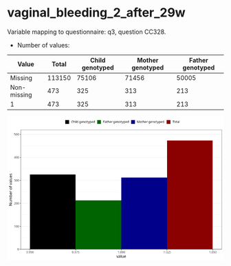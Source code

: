 # vaginal_bleeding_2_after_29w
Variable mapping to questionnaire: q3, question CC328.
- Number of values:

| Value | Total | Child genotyped | Mother genotyped | Father genotyped |
| ----- | ----- | --------------- | ---------------- | ---------------- |
| Missing | 113150 | 75106 | 71456 | 50005 |
| Non-missing | 473 | 325 | 313 | 213 |
| 1 | 473 | 325 | 313 | 213 |



![](vaginal_bleeding_2_after_29w_n.png)




